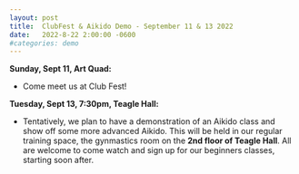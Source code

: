 ```yaml
---
layout: post
title:  ClubFest & Aikido Demo - September 11 & 13 2022
date:   2022-8-22 2:00:00 -0600
#categories: demo
---
```


**Sunday, Sept 11, Art Quad:**
* Come meet us at Club Fest!

**Tuesday, Sept 13, 7:30pm, Teagle Hall:**
* Tentatively, we plan to have a demonstration of an Aikido class and show off some more advanced Aikido. This will be held in our regular training space, the gynmastics room on the **2nd floor of Teagle Hall**. All are welcome to come watch and sign up for our beginners classes, starting soon after.
